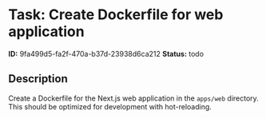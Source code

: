 # Task: Create Dockerfile for web application

**ID:** 9fa499d5-fa2f-470a-b37d-23938d6ca212
**Status:** todo

## Description

Create a Dockerfile for the Next.js web application in the `apps/web` directory. This should be optimized for development with hot-reloading.
